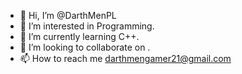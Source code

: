 - 👋 Hi, I’m @DarthMenPL
- 👀 I’m interested in Programming.
- 🌱 I’m currently learning C++.
- 💞️ I’m looking to collaborate on <empty>.
- 📫 How to reach me darthmengamer21@gmail.com

<!---
DarthMenPL/DarthMenPL is a ✨ special ✨ repository because its `README.md` (this file) appears on your GitHub profile.
You can click the Preview link to take a look at your changes.
--->

